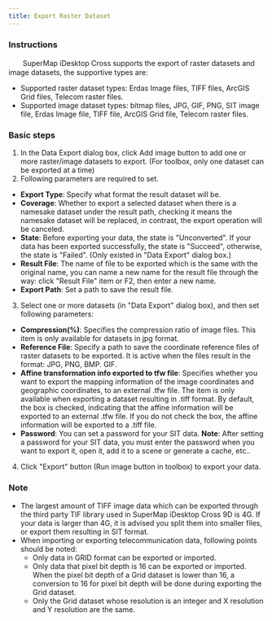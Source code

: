 ```yaml
---
title: Export Raster Dataset
---
```


### Instructions

　　SuperMap iDesktop Cross supports the export of raster datasets and image datasets, the supportive types are: 
  
- Supported raster dataset types: Erdas Image files, TIFF files, ArcGIS Grid files, Telecom raster files.
- Supported image dataset types: bitmap files, JPG, GIF, PNG, SIT image file, Erdas Image file, TIFF file, ArcGIS Grid file, Telecom raster files.


### Basic steps

1. In the Data Export dialog box, click Add image button to add one or more raster/image datasets to export. (For toolbox, only one dataset can be exported at a time)
2. Following parameters are required to set.

 - **Export Type**: Specify what format the result dataset will be.
 - **Coverage**: Whether to export a selected dataset when there is a namesake dataset under the result path, checking it means the namesake dataset will be replaced, in contrast, the export operation will be canceled.
 - **State**: Before exporting your data, the state is "Unconverted". If your data has been exported successfully, the state is "Succeed", otherwise, the state is "Failed". (Only existed in "Data Export" dialog box.)
 - **Result File**: The name of file to be exported which is the same with the original name, you can name a new name for the result file through the way: click "Result File" item or F2, then enter a new name. 
 - **Export Path**: Set a path to save the result file.
3. Select one or more datasets (in "Data Export" dialog box), and then set following parameters:
  - **Compression(%)**:  Specifies the compression ratio of image files. This item is only available for datasets in jpg format.
  - **Reference File**: Specify a path to save the coordinate reference files of raster datasets to be exported. It is active when the files result in the format: JPG, PNG, BMP. GIF.
  - **Affine transformation info exported to tfw file**: Specifies whether you want to export the mapping information of the image coordinates and geographic coordinates, to an external .tfw file. The item is only available when exporting a dataset resulting in .tiff format. By default, the box is checked, indicating that the affine information will be exported to an external .tfw file. If you do not check the box, the affine information will be exported to a .tiff file. 
  - **Password**: You can set a password for your SIT data. **Note**: After setting a password for your SIT data, you must enter the password when you want to export it, open it, add it to a scene or generate a cache, etc..
4. Click "Export" button (Run image button in toolbox) to export your data.

### Note 

-   The largest amount of TIFF image data which can be exported through the third party TIF library used in SuperMap iDesktop Cross 9D is 4G. If your data is larger than 4G, it is advised you split them into smaller files, or export them resulting in SIT format.
-   When importing or exporting telecommunication data, following points should be noted:    
	- Only data in GRID format can be exported or imported.   
	- Only data that pixel bit depth is 16 can be exported or imported. When the pixel bit depth of a Grid dataset is lower than 16, a conversion to 16 for pixel bit depth will be done during exporting the Grid dataset.
	- Only the Grid dataset whose resolution is an integer and X resolution and Y resolution are the same. 

 


